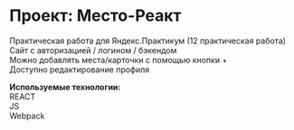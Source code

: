 # Проект: Место-Реакт

Практическая работа для Яндекс.Практикум (12 практическая работа)
<br>Сайт с авторизацией / логином / бэкендом
<br>Можно добавлять места/карточки с помощью кнопки +
<br>Доступно редактирование профиля

**Используемые технологии:**
<br>REACT
<br>JS
<br>Webpack


